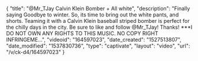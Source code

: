 {
    "title": "@Mr_TJay Calvin Klein Bomber + All white",
    "description": "Finally saying Goodbye to winter. So, its time to bring out the white pants, and shorts.  Teaming it with a Calvin Klein baseball striped bomber is perfect for the chilly days in the city.  Be sure to like and follow @Mr_TJay! Thanks! ***I DO NOT OWN ANY RIGHTS TO THIS MUSIC. NO COPY RIGHT INFRINGEME...",
    "videoid": "164597023",
    "date_created": "1527513807",
    "date_modified": "1537830736",
    "type": "captivate",
    "layout": "video",
    "url": "\/v\/ck-d4\/164597023"
}